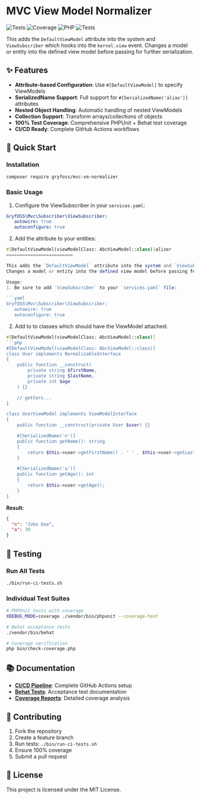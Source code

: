 MVC View Model Normalizer
=========================

![Tests](https://github.com/praetoriantechnology/mvc-vm-normalizer/workflows/tests/badge.svg)
![Coverage](https://img.shields.io/badge/coverage-100%25-brightgreen)
![PHP](https://img.shields.io/badge/php-8.2%20%7C%208.3-blue)
![Tests](https://img.shields.io/badge/tests-PHPUnit%20%2B%20Behat-blue)

This adds the `DefaultViewModel` attribute into the system and `ViewSubscriber` which hooks into the `kernel.view` event.
Changes a model or entity into the defined view model before passing for further serialization.

## ✨ Features

- **Attribute-based Configuration**: Use `#[DefaultViewModel]` to specify ViewModels
- **SerializedName Support**: Full support for `#[SerializedName('alias')]` attributes
- **Nested Object Handling**: Automatic handling of nested ViewModels
- **Collection Support**: Transform arrays/collections of objects
- **100% Test Coverage**: Comprehensive PHPUnit + Behat test coverage
- **CI/CD Ready**: Complete GitHub Actions workflows

## 🚀 Quick Start

### Installation

```bash
composer require gryfoss/mvc-vm-normalizer
```

### Basic Usage

1. Configure the ViewSubscriber in your `services.yaml`:

```yaml
GryfOSS\Mvc\Subscriber\ViewSubscriber:
   autowire: true
   autoconfigure: true
```

2. Add the attribute to your entities:

```php
#[DefaultViewModel(viewModelClass: AbcViewModel::class)]alizer
=========================

This adds the `DefaultViewModel` attribute into the system and `ViewSubscriber` which hooks into the `kernel.view` event.
Changes a model or entity into the defined view model before passing for further serialization.

Usage:
1. Be sure to add `ViewSubscriber` to your `services.yaml` file:

```yaml
GryfOSS\Mvc\Subscriber\ViewSubscriber:
   autowire: true
   autoconfigure: true
```

2. Add to to classes which should have the ViewModel attached:

```php
#[DefaultViewModel(viewModelClass: AbcViewModel::class)]
```php
#[DefaultViewModel(viewModelClass: AbcViewModel::class)]
class User implements NormalizableInterface
{
    public function __construct(
        private string $firstName,
        private string $lastName,
        private int $age
    ) {}

    // getters...
}

class UserViewModel implements ViewModelInterface
{
    public function __construct(private User $user) {}

    #[SerializedName('n')]
    public function getName(): string
    {
        return $this->user->getFirstName() . ' ' . $this->user->getLastName();
    }

    #[SerializedName('a')]
    public function getAge(): int
    {
        return $this->user->getAge();
    }
}
```

**Result:**
```json
{
  "n": "John Doe",
  "a": 30
}
```

## 🧪 Testing

### Run All Tests
```bash
./bin/run-ci-tests.sh
```

### Individual Test Suites
```bash
# PHPUnit tests with coverage
XDEBUG_MODE=coverage ./vendor/bin/phpunit --coverage-text

# Behat acceptance tests
./vendor/bin/behat

# Coverage verification
php bin/check-coverage.php
```

## 📚 Documentation

- **[CI/CD Pipeline](CI-CD.md)**: Complete GitHub Actions setup
- **[Behat Tests](features/README.md)**: Acceptance test documentation
- **[Coverage Reports](coverage/html/)**: Detailed coverage analysis

## 🤝 Contributing

1. Fork the repository
2. Create a feature branch
3. Run tests: `./bin/run-ci-tests.sh`
4. Ensure 100% coverage
5. Submit a pull request

## 📄 License

This project is licensed under the MIT License.
